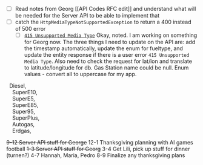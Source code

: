 
- [ ] Read notes from Georg [[API Codes RFC edit]] and understand what will be needed for the Server API to be able to implement that 
- [ ] catch the `HttpMediaTypeNotSupportedException` to return a 400 instead of 500 error 
	- [ ] [`415 Unsupported Media Type`](https://developer.mozilla.org/en-US/docs/Web/HTTP/Status/415)
Okay, noted. I am working on something for Georg now. The three things I need to update on the API are: add the timestamp automatically, update the enum for fueltype, and update the entity response if there is a user error `415 Unsupported Media Type`.  Also need to check the request for lat/lon and translate to latitude/longitude for db. Gas Station name could be null. 
Enum values - convert all to uppercase for my app. 

  Diesel,  
    SuperE10,  
    SuperE5,  
    SuperE85,  
    Super95,  
    SuperPlus,  
    Autogas,  
    Erdgas,

~~9-12 Server API stuff for George~~
12-1 Thanksgiving planning with AI
	games
	football
~~1-3 Server API stuff for Georg~~
3-4 Get Lili, pick up stuff for dinner (turnen?)
4-7 Hannah, Maria, Pedro
8-9 Finalize any thanksgiving plans
